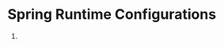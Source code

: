# Spring Runtime Configurations

1. 
<!--stackedit_data:
eyJoaXN0b3J5IjpbLTI2MzUzODEwNCwtMjA4ODc0NjYxMl19
-->
